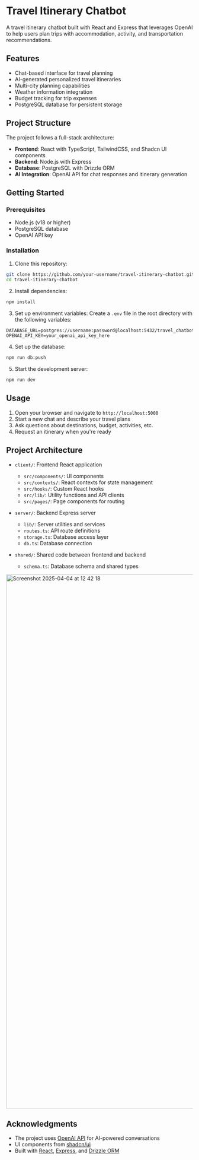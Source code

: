 # Travel Itinerary Chatbot

A travel itinerary chatbot built with React and Express that leverages OpenAI to help users plan trips with accommodation, activity, and transportation recommendations.

## Features

- Chat-based interface for travel planning
- AI-generated personalized travel itineraries
- Multi-city planning capabilities
- Weather information integration
- Budget tracking for trip expenses
- PostgreSQL database for persistent storage

## Project Structure

The project follows a full-stack architecture:

- **Frontend**: React with TypeScript, TailwindCSS, and Shadcn UI components
- **Backend**: Node.js with Express
- **Database**: PostgreSQL with Drizzle ORM
- **AI Integration**: OpenAI API for chat responses and itinerary generation

## Getting Started

### Prerequisites

- Node.js (v18 or higher)
- PostgreSQL database
- OpenAI API key

### Installation

1. Clone this repository:
```bash
git clone https://github.com/your-username/travel-itinerary-chatbot.git
cd travel-itinerary-chatbot
```

2. Install dependencies:
```bash
npm install
```

3. Set up environment variables:
Create a `.env` file in the root directory with the following variables:
```
DATABASE_URL=postgres://username:password@localhost:5432/travel_chatbot
OPENAI_API_KEY=your_openai_api_key_here
```

4. Set up the database:
```bash
npm run db:push
```

5. Start the development server:
```bash
npm run dev
```

## Usage

1. Open your browser and navigate to `http://localhost:5000`
2. Start a new chat and describe your travel plans
3. Ask questions about destinations, budget, activities, etc.
4. Request an itinerary when you're ready

## Project Architecture

- `client/`: Frontend React application
  - `src/components/`: UI components
  - `src/contexts/`: React contexts for state management
  - `src/hooks/`: Custom React hooks
  - `src/lib/`: Utility functions and API clients
  - `src/pages/`: Page components for routing

- `server/`: Backend Express server
  - `lib/`: Server utilities and services
  - `routes.ts`: API route definitions
  - `storage.ts`: Database access layer
  - `db.ts`: Database connection

- `shared/`: Shared code between frontend and backend
  - `schema.ts`: Database schema and shared types
<img width="1440" alt="Screenshot 2025-04-04 at 12 42 18" src="https://github.com/user-attachments/assets/1a2fc82d-bbde-4084-a185-cc90744a6270" />


## Acknowledgments

- The project uses [OpenAI API](https://platform.openai.com/) for AI-powered conversations
- UI components from [shadcn/ui](https://ui.shadcn.com/)
- Built with [React](https://reactjs.org/), [Express](https://expressjs.com/), and [Drizzle ORM](https://orm.drizzle.team/)

